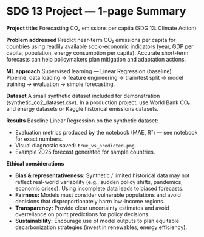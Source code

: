 # SDG 13 Project — 1-page Summary

**Project title:** Forecasting CO₂ emissions per capita (SDG 13: Climate Action)

**Problem addressed**
Predict near-term CO₂ emissions per capita for countries using readily available socio-economic indicators (year, GDP per capita, population, energy consumption per capita). Accurate short-term forecasts can help policymakers plan mitigation and adaptation actions.

**ML approach**
Supervised learning — Linear Regression (baseline).  
Pipeline: data loading → feature engineering → train/test split → model training → evaluation → simple forecasting.

**Dataset**
A small synthetic dataset included for demonstration (synthetic_co2_dataset.csv). In a production project, use World Bank CO₂ and energy datasets or Kaggle historical emissions datasets.

**Results**
Baseline Linear Regression on the synthetic dataset:
- Evaluation metrics produced by the notebook (MAE, R²) — see notebook for exact numbers.
- Visual diagnostic saved: `true_vs_predicted.png`.
- Example 2025 forecast generated for sample countries.

**Ethical considerations**
- **Bias & representativeness:** Synthetic / limited historical data may not reflect real-world variability (e.g., sudden policy shifts, pandemics, economic crises). Using incomplete data leads to biased forecasts.
- **Fairness:** Models must consider vulnerable populations and avoid decisions that disproportionately harm low-income regions.
- **Transparency:** Provide clear uncertainty estimates and avoid overreliance on point predictions for policy decisions.
- **Sustainability:** Encourage use of model outputs to plan equitable decarbonization strategies (invest in renewables, energy efficiency).



